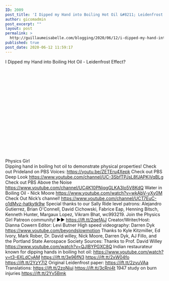 ```yaml
---
ID: 2009
post_title: 'I Dipped my Hand into Boiling Hot Oil &#8211; Leidenfrost Effect? on YouTube'
author: gicomadmin
post_excerpt: ""
layout: post
permalink: >
  http://guillaumeisabelle.com/blogging/2020/06/12/i-dipped-my-hand-into-boiling-hot-oil-leidenfrost-effect-on-youtube/
published: true
post_date: 2020-06-12 11:59:17
---
```

I Dipped my Hand into Boiling Hot Oil - Leidenfrost Effect?  
<div style="width: 480px;height: 270px;overflow: hidden">
</div>

  
Physics Girl  
Dipping hand in boiling hot oil to demonstrate physical properties! Check out Prideland on PBS Voices: https://youtu.be/ZETEru4Xepk Check out PBS Deep Look https://www.youtube.com/channel/UC-3SbfTPJsL8fJAPKiVqBLg Check out PBS Above the Noise https://www.youtube.com/channel/UC4K10PNjqgGLKA3lo5V8KdQ Water in Boiling Oil - Nick Moore https://www.youtube.com/watch?v=wkAbV-yXy0M Check Out Nick’s channel! https://www.youtube.com/channel/UCT7EuC-o1dMvz-hatkytk9w Special thanks to our Sally Ride level patrons: Alejandro Gutierrez, Brian O'Connell, David Cichowski, Fabrice Eap, Henning Bitsch, Kenneth Hunter, Margaux Lopez, Vikram Bhat, wc993219. Join the Physics Girl Patreon community! ►► https://ift.tt/2qefAiJ Creator/Writer/Host: Dianna Cowern Editor: Levi Butner High speed videography: Darren Dyk https://www.youtube.com/beyondslowmotion Thanks to Kyle Kitzmiller, Ed Ivory, Mark Rober, Dr. David willey, Nick Moore, Darren Dyk, AJ Fillo, and the Portland State Aerospace Society Sources: Thanks to Prof. David Willey https://www.youtube.com/watch?v=QJIBYPGXC8Q Indian restaurateur known for dipping hands in boiling hot oil: https://www.youtube.com/watch?v=t3-6XLdCyAM https://ift.tt/3e96fN3 https://ift.tt/2xW04fo https://ift.tt/2YzY7i2 Original Leidenfrost paper: https://ift.tt/2zvuVAa Translations: https://ift.tt/2zoNjui https://ift.tt/3cRni4t 1947 study on burn injuries https://ift.tt/2Yv5Bmk